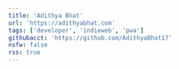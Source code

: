 ```yaml
---
title: 'Adithya Bhat'
url: 'https://adithyabhat.com'
tags: ['developer', 'indieweb', 'pwa']
githubacct: 'https://github.com/AdithyaBhat17'
nsfw: false
rss: true
---
```

